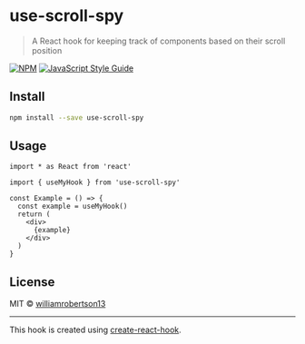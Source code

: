 # use-scroll-spy

> A React hook for keeping track of components based on their scroll position

[![NPM](https://img.shields.io/npm/v/use-scroll-spy.svg)](https://www.npmjs.com/package/use-scroll-spy) [![JavaScript Style Guide](https://img.shields.io/badge/code_style-standard-brightgreen.svg)](https://standardjs.com)

## Install

```bash
npm install --save use-scroll-spy
```

## Usage

```tsx
import * as React from 'react'

import { useMyHook } from 'use-scroll-spy'

const Example = () => {
  const example = useMyHook()
  return (
    <div>
      {example}
    </div>
  )
}
```

## License

MIT © [williamrobertson13](https://github.com/williamrobertson13)

---

This hook is created using [create-react-hook](https://github.com/hermanya/create-react-hook).
